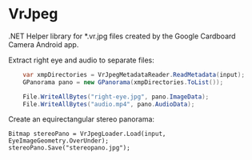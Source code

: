 # VrJpeg #

.NET Helper library for *.vr.jpg files created by the Google Cardboard Camera Android app.


Extract right eye and audio to separate files:

```csharp
    var xmpDirectories = VrJpegMetadataReader.ReadMetadata(input);
    GPanorama pano = new GPanorama(xmpDirectories.ToList());

    File.WriteAllBytes("right-eye.jpg", pano.ImageData);
    File.WriteAllBytes("audio.mp4", pano.AudioData);
```

Create an equirectangular stereo panorama:
    
    Bitmap stereoPano = VrJpegLoader.Load(input, EyeImageGeometry.OverUnder);
    stereoPano.Save("stereopano.jpg");

